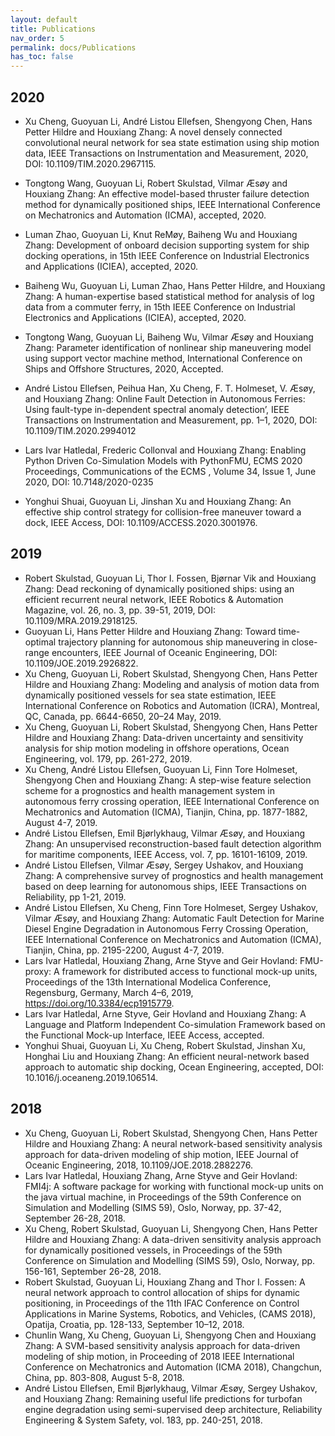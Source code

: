 ```yaml
---
layout: default
title: Publications
nav_order: 5
permalink: docs/Publications
has_toc: false
---
```


## 2020
- Xu Cheng, Guoyuan Li, André Listou Ellefsen, Shengyong Chen, Hans Petter Hildre and Houxiang Zhang: A novel densely connected convolutional neural network for sea state estimation using ship motion data, IEEE Transactions on Instrumentation and Measurement, 2020, DOI: 10.1109/TIM.2020.2967115. 
- Tongtong Wang, Guoyuan Li, Robert Skulstad, Vilmar Æsøy and Houxiang Zhang: An effective model-based thruster failure detection method for dynamically positioned ships, IEEE International Conference on Mechatronics and Automation (ICMA), accepted, 2020.
- Luman Zhao, Guoyuan Li, Knut ReMøy, Baiheng Wu and Houxiang Zhang: Development of onboard decision supporting system for ship docking operations, in 15th IEEE Conference on Industrial Electronics and Applications (ICIEA), accepted, 2020.
- Baiheng Wu, Guoyuan Li, Luman Zhao, Hans Petter Hildre,  and Houxiang Zhang: A human-expertise based statistical method for analysis of log data from a commuter ferry, in 15th IEEE Conference on Industrial Electronics and Applications (ICIEA), accepted, 2020.

- Tongtong Wang, Guoyuan Li, Baiheng Wu, Vilmar Æsøy and Houxiang Zhang: Parameter identification of nonlinear ship maneuvering model using support vector machine method, International Conference on Ships and Offshore Structures, 2020, Accepted.
- André Listou Ellefsen, Peihua Han, Xu Cheng, F. T. Holmeset, V. Æsøy, and Houxiang Zhang: Online Fault Detection in Autonomous Ferries: Using fault-type in-dependent spectral anomaly detection’, IEEE Transactions on Instrumentation and Measurement, pp. 1–1, 2020, DOI: 10.1109/TIM.2020.2994012
- Lars Ivar Hatledal, Frederic Collonval and Houxiang Zhang: Enabling Python Driven Co-Simulation Models with PythonFMU, ECMS 2020 Proceedings, Communications of the ECMS , Volume 34, Issue 1, June 2020, DOI: 10.7148/2020-0235
- Yonghui Shuai, Guoyuan Li, Jinshan Xu and Houxiang Zhang: An effective ship control strategy for collision-free maneuver toward a dock, IEEE Access, DOI: 10.1109/ACCESS.2020.3001976.

## 2019
- Robert Skulstad, Guoyuan Li, Thor I. Fossen, Bjørnar Vik and Houxiang Zhang: Dead reckoning of dynamically positioned ships: using an efficient recurrent neural network, IEEE Robotics & Automation Magazine, vol. 26, no. 3, pp. 39-51, 2019, DOI: 10.1109/MRA.2019.2918125. 
- Guoyuan Li, Hans Petter Hildre and Houxiang Zhang: Toward time-optimal trajectory planning for autonomous ship maneuvering in close-range encounters, IEEE Journal of Oceanic Engineering, DOI: 10.1109/JOE.2019.2926822.
- Xu Cheng, Guoyuan Li, Robert Skulstad, Shengyong Chen, Hans Petter Hildre and Houxiang Zhang: Modeling and analysis of motion data from dynamically positioned vessels for sea state estimation, IEEE International Conference on Robotics and Automation (ICRA), Montreal, QC, Canada, pp. 6644-6650, 20–24 May, 2019.
- Xu Cheng, Guoyuan Li, Robert Skulstad, Shengyong Chen, Hans Petter Hildre and Houxiang Zhang: Data-driven uncertainty and sensitivity analysis for ship motion modeling in offshore operations, Ocean Engineering, vol. 179, pp. 261-272, 2019.
- Xu Cheng, André Listou Ellefsen, Guoyuan Li, Finn Tore Holmeset, Shengyong Chen and Houxiang Zhang: A step-wise feature selection scheme for a prognostics and health management system in autonomous ferry crossing operation, IEEE International Conference on Mechatronics and Automation (ICMA), Tianjin, China, pp. 1877-1882, August 4-7, 2019. 
- André Listou Ellefsen, Emil Bjørlykhaug, Vilmar Æsøy, and Houxiang Zhang: An unsupervised reconstruction-based fault detection algorithm for maritime components, IEEE Access, vol. 7, pp. 16101-16109, 2019.
- André Listou Ellefsen, Vilmar Æsøy, Sergey Ushakov, and Houxiang Zhang: A comprehensive survey of prognostics and health management based on deep learning for autonomous ships, IEEE Transactions on Reliability, pp 1-21, 2019.
- André Listou Ellefsen, Xu Cheng, Finn Tore Holmeset, Sergey Ushakov, Vilmar Æsøy, and Houxiang Zhang: Automatic Fault Detection for Marine Diesel Engine Degradation in Autonomous Ferry Crossing Operation, IEEE International Conference on Mechatronics and Automation (ICMA), Tianjin, China, pp. 2195-2200, August 4-7,  2019.
- Lars Ivar Hatledal, Houxiang Zhang, Arne Styve and Geir Hovland: FMU-proxy: A framework for distributed access to functional mock-up units, Proceedings of the 13th International Modelica Conference, Regensburg, Germany, March 4–6, 2019, https://doi.org/10.3384/ecp1915779.
- Lars Ivar Hatledal, Arne Styve, Geir Hovland and Houxiang Zhang: A Language and Platform Independent Co-simulation Framework based on the Functional Mock-up Interface, IEEE Access, accepted.
- Yonghui Shuai, Guoyuan Li, Xu Cheng, Robert Skulstad, Jinshan Xu, Honghai Liu and Houxiang Zhang: An efficient neural-network based approach to automatic ship docking, Ocean Engineering, accepted, DOI: 10.1016/j.oceaneng.2019.106514.

## 2018
- Xu Cheng, Guoyuan Li, Robert Skulstad, Shengyong Chen, Hans Petter Hildre and Houxiang Zhang: A neural network-based sensitivity analysis approach for data-driven modeling of ship motion, IEEE Journal of Oceanic Engineering, 2018, 10.1109/JOE.2018.2882276.
- Lars Ivar Hatledal, Houxiang Zhang, Arne Styve and Geir Hovland: FMI4j: A software package for working with functional mock-up units on the java virtual machine, in Proceedings of the 59th Conference on Simulation and Modelling (SIMS 59), Oslo, Norway, pp. 37-42, September 26-28, 2018.
- Xu Cheng, Robert Skulstad, Guoyuan Li, Shengyong Chen, Hans Petter Hildre and Houxiang Zhang: A data-driven sensitivity analysis approach for dynamically positioned vessels, in Proceedings of the 59th Conference on Simulation and Modelling (SIMS 59), Oslo, Norway, pp. 156-161, September 26-28, 2018.
- Robert Skulstad, Guoyuan Li, Houxiang Zhang and Thor I. Fossen: A neural network approach to control allocation of ships for dynamic positioning, in Proceedings of the 11th IFAC Conference on Control Applications in Marine Systems, Robotics, and Vehicles, (CAMS 2018), Opatija, Croatia, pp. 128-133, September 10–12, 2018.
- Chunlin Wang, Xu Cheng, Guoyuan Li, Shengyong Chen  and Houxiang Zhang: A SVM-based sensitivity analysis approach for data-driven modeling of ship motion, in Proceeding of 2018 IEEE International Conference on Mechatronics and Automation (ICMA 2018), Changchun, China, pp. 803-808, August 5-8, 2018.
- André Listou Ellefsen, Emil Bjørlykhaug, Vilmar Æsøy, Sergey Ushakov, and Houxiang Zhang: Remaining useful life predictions for turbofan engine degradation using semi-supervised deep architecture, Reliability Engineering & System Safety, vol. 183, pp. 240-251, 2018.

